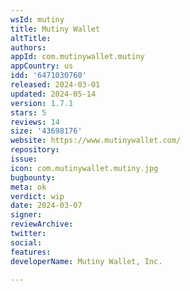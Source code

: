 ```yaml
---
wsId: mutiny
title: Mutiny Wallet
altTitle: 
authors: 
appId: com.mutinywallet.mutiny
appCountry: us
idd: '6471030760'
released: 2024-03-01
updated: 2024-05-14
version: 1.7.1
stars: 5
reviews: 14
size: '43698176'
website: https://www.mutinywallet.com/
repository: 
issue: 
icon: com.mutinywallet.mutiny.jpg
bugbounty: 
meta: ok
verdict: wip
date: 2024-03-07
signer: 
reviewArchive: 
twitter: 
social: 
features: 
developerName: Mutiny Wallet, Inc.

---
```


